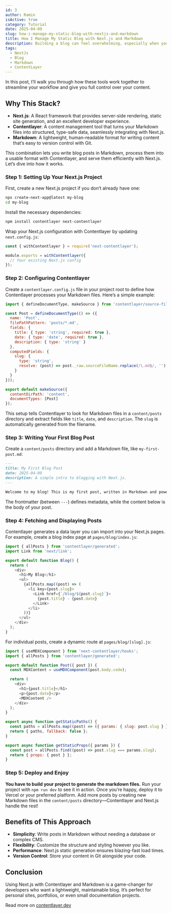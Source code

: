 ```yaml
---
id: 3
author: Ramin
isActive: true
category: Tutorial
date: 2025-04-09
slug: how-i-manage-my-static-blog-with-nextjs-and-markdown
title: How I Manage My Static Blog with Next.js and Markdown
description: Building a blog can feel overwhelming, especially when you want something fast, customizable, and easy to maintain. If you're a developer who loves working with modern tools, combining Next.js, Contentlayer, and Markdown offers a powerful yet simple solution for creating and managing a blog.
tags:
  - NextJs
  - Blog
  - Markdown
  - ContentLayer
---
```


In this post, I’ll walk you through how these tools work together to streamline your workflow and give you full control over your content.

## Why This Stack?

- **Next.js**: A React framework that provides server-side rendering, static site generation, and an excellent developer experience.
- **Contentlayer**: A content management tool that turns your Markdown files into structured, type-safe data, seamlessly integrating with Next.js.
- **Markdown**: A lightweight, human-readable format for writing content that’s easy to version control with Git.

This combination lets you write blog posts in Markdown, process them into a usable format with Contentlayer, and serve them efficiently with Next.js. Let’s dive into how it works.

### Step 1: Setting Up Your Next.js Project

First, create a new Next.js project if you don’t already have one:

```bash
npx create-next-app@latest my-blog
cd my-blog
```

Install the necessary dependencies:

```bash
npm install contentlayer next-contentlayer
```

Wrap your Next.js configuration with Contentlayer by updating `next.config.js`:

```javascript
const { withContentlayer } = require('next-contentlayer');

module.exports = withContentlayer({
  // Your existing Next.js config
});
```

### Step 2: Configuring Contentlayer

Create a `contentlayer.config.js` file in your project root to define how Contentlayer processes your Markdown files. Here’s a simple example:

```javascript
import { defineDocumentType, makeSource } from 'contentlayer/source-files';

const Post = defineDocumentType(() => ({
  name: 'Post',
  filePathPattern: 'posts/*.md',
  fields: {
    title: { type: 'string', required: true },
    date: { type: 'date', required: true },
    description: { type: 'string' }
  },
  computedFields: {
    slug: {
      type: 'string',
      resolve: (post) => post._raw.sourceFileName.replace(/\.md$/, '')
    }
  }
}));

export default makeSource({
  contentDirPath: 'content',
  documentTypes: [Post]
});
```

This setup tells Contentlayer to look for Markdown files in a `content/posts` directory and extract fields like `title`, `date`, and `description`. The `slug` is automatically generated from the filename.

### Step 3: Writing Your First Blog Post

Create a `content/posts` directory and add a Markdown file, like `my-first-post.md`:

```markdown
---
title: My First Blog Post
date: 2025-04-09
description: A simple intro to blogging with Next.js.
---

Welcome to my blog! This is my first post, written in Markdown and powered by Contentlayer and Next.js.
```

The frontmatter (between `---`) defines metadata, while the content below is the body of your post.

### Step 4: Fetching and Displaying Posts

Contentlayer generates a data layer you can import into your Next.js pages. For example, create a blog index page at `pages/blog/index.js`:

```javascript
import { allPosts } from 'contentlayer/generated';
import Link from 'next/link';

export default function Blog() {
  return (
    <div>
      <h1>My Blog</h1>
      <ul>
        {allPosts.map((post) => (
          <li key={post.slug}>
            <Link href={`/blog/${post.slug}`}>
              {post.title} - {post.date}
            </Link>
          </li>
        ))}
      </ul>
    </div>
  );
}
```

For individual posts, create a dynamic route at `pages/blog/[slug].js`:

```javascript
import { useMDXComponent } from 'next-contentlayer/hooks';
import { allPosts } from 'contentlayer/generated';

export default function Post({ post }) {
  const MDXContent = useMDXComponent(post.body.code);

  return (
    <div>
      <h1>{post.title}</h1>
      <p>{post.date}</p>
      <MDXContent />
    </div>
  );
}

export async function getStaticPaths() {
  const paths = allPosts.map((post) => ({ params: { slug: post.slug } }));
  return { paths, fallback: false };
}

export async function getStaticProps({ params }) {
  const post = allPosts.find((post) => post.slug === params.slug);
  return { props: { post } };
}
```

### Step 5: Deploy and Enjoy

**You have to build your project to generate the markdown files.**
Run your project with `npm run dev` to see it in action.
Once you’re happy, deploy it to Vercel or your preferred platform.
Add more posts by creating new Markdown files in the `content/posts` directory—Contentlayer and Next.js handle the rest!

## Benefits of This Approach

- **Simplicity**: Write posts in Markdown without needing a database or complex CMS.
- **Flexibility**: Customize the structure and styling however you like.
- **Performance**: Next.js static generation ensures blazing-fast load times.
- **Version Control**: Store your content in Git alongside your code.

## Conclusion

Using Next.js with Contentlayer and Markdown is a game-changer for developers who want a lightweight, maintainable blog. It’s perfect for personal sites, portfolios, or even small documentation projects.

Read more on [contentlayer.dev](https://contentlayer.dev/)
